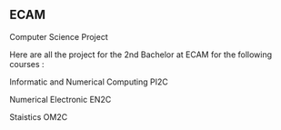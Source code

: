## ECAM
Computer Science Project

Here are all the project for the 2nd Bachelor at ECAM for the following courses :

Informatic and Numerical Computing PI2C

Numerical Electronic EN2C

Staistics OM2C
